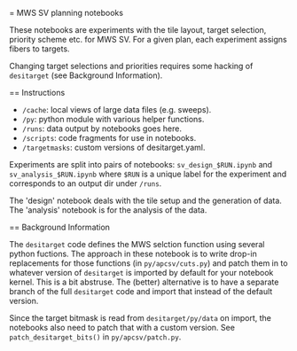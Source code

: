 = MWS SV planning notebooks

These notebooks are experiments with the tile layout, target selection, priority scheme etc. for MWS SV. For a given plan, each experiment assigns fibers to targets.

Changing target selections and priorities requires some hacking of `desitarget` (see Background Information).

== Instructions

* `/cache`: local views of large data files (e.g. sweeps).
* `/py`: python module with various helper functions.
* `/runs`: data output by notebooks goes here.
* `/scripts`: code fragments for use in notebooks.
* `/targetmasks`: custom versions of desitarget.yaml.

Experiments are split into pairs of notebooks: `sv_design_$RUN.ipynb` and `sv_analysis_$RUN.ipynb` where `$RUN` is a unique label for the experiment and corresponds to an output dir under `/runs`.

The 'design' notebook deals with the tile setup and the generation of data. The 'analysis' notebook is for the analysis of the data.

== Background Information

The `desitarget` code defines the MWS selction function using several python fuctions. The approach in these notebook is to write drop-in replacements for those functions (in `py/apcsv/cuts.py`) and patch them in to whatever version of `desitarget` is imported by default for your notebook kernel. This is a bit abstruse. The (better) alternative is to have a separate branch of the full `desitarget` code and import that instead of the default version.

Since the target bitmask is read from `desitarget/py/data` on import, the notebooks also need to patch that with a custom version. See `patch_desitarget_bits()` in `py/apcsv/patch.py`.


